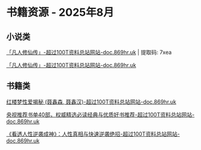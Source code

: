 # 书籍资源 - 2025年8月

## 小说类
[「凡人修仙传」-超过100T资料总站网站-doc.869hr.uk](https://pan.baidu.com/s/1473gjvhIMgSzM6c6xqCGNw?pwd=7xea) | 提取码: 7xea

[「凡人修仙传」-超过100T资料总站网站-doc.869hr.uk](https://pan.quark.cn/s/68cbac79df6b)

## 书籍类
[红楼梦性爱揭秘 (聂鑫森, 聂鑫汉)-超过100T资料总站网站-doc.869hr.uk](https://pan.quark.cn/s/917b22c57638)

[央视推荐书单40部，权威精选必读经典与优质好书推荐-超过100T资料总站网站-doc.869hr.uk](https://pan.quark.cn/s/5889b2a48a32)

[《看透人性逆袭成神》：人性真相与快速逆袭绝招-超过100T资料总站网站-doc.869hr.uk](https://pan.quark.cn/s/5f5b8be3d065)
